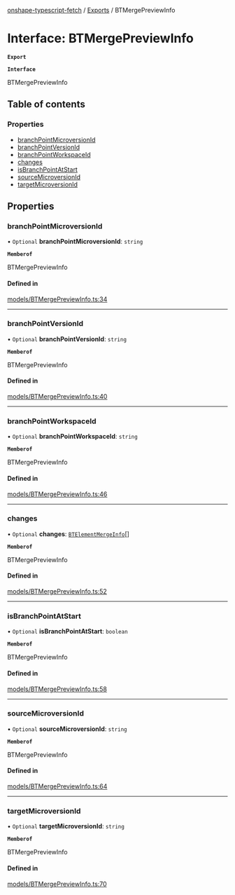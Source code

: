 [onshape-typescript-fetch](../README.md) / [Exports](../modules.md) / BTMergePreviewInfo

# Interface: BTMergePreviewInfo

**`Export`**

**`Interface`**

BTMergePreviewInfo

## Table of contents

### Properties

- [branchPointMicroversionId](BTMergePreviewInfo.md#branchpointmicroversionid)
- [branchPointVersionId](BTMergePreviewInfo.md#branchpointversionid)
- [branchPointWorkspaceId](BTMergePreviewInfo.md#branchpointworkspaceid)
- [changes](BTMergePreviewInfo.md#changes)
- [isBranchPointAtStart](BTMergePreviewInfo.md#isbranchpointatstart)
- [sourceMicroversionId](BTMergePreviewInfo.md#sourcemicroversionid)
- [targetMicroversionId](BTMergePreviewInfo.md#targetmicroversionid)

## Properties

### branchPointMicroversionId

• `Optional` **branchPointMicroversionId**: `string`

**`Memberof`**

BTMergePreviewInfo

#### Defined in

[models/BTMergePreviewInfo.ts:34](https://github.com/toebes/onshape-typescript-fetch/blob/3e11ae1/models/BTMergePreviewInfo.ts#L34)

___

### branchPointVersionId

• `Optional` **branchPointVersionId**: `string`

**`Memberof`**

BTMergePreviewInfo

#### Defined in

[models/BTMergePreviewInfo.ts:40](https://github.com/toebes/onshape-typescript-fetch/blob/3e11ae1/models/BTMergePreviewInfo.ts#L40)

___

### branchPointWorkspaceId

• `Optional` **branchPointWorkspaceId**: `string`

**`Memberof`**

BTMergePreviewInfo

#### Defined in

[models/BTMergePreviewInfo.ts:46](https://github.com/toebes/onshape-typescript-fetch/blob/3e11ae1/models/BTMergePreviewInfo.ts#L46)

___

### changes

• `Optional` **changes**: [`BTElementMergeInfo`](BTElementMergeInfo.md)[]

**`Memberof`**

BTMergePreviewInfo

#### Defined in

[models/BTMergePreviewInfo.ts:52](https://github.com/toebes/onshape-typescript-fetch/blob/3e11ae1/models/BTMergePreviewInfo.ts#L52)

___

### isBranchPointAtStart

• `Optional` **isBranchPointAtStart**: `boolean`

**`Memberof`**

BTMergePreviewInfo

#### Defined in

[models/BTMergePreviewInfo.ts:58](https://github.com/toebes/onshape-typescript-fetch/blob/3e11ae1/models/BTMergePreviewInfo.ts#L58)

___

### sourceMicroversionId

• `Optional` **sourceMicroversionId**: `string`

**`Memberof`**

BTMergePreviewInfo

#### Defined in

[models/BTMergePreviewInfo.ts:64](https://github.com/toebes/onshape-typescript-fetch/blob/3e11ae1/models/BTMergePreviewInfo.ts#L64)

___

### targetMicroversionId

• `Optional` **targetMicroversionId**: `string`

**`Memberof`**

BTMergePreviewInfo

#### Defined in

[models/BTMergePreviewInfo.ts:70](https://github.com/toebes/onshape-typescript-fetch/blob/3e11ae1/models/BTMergePreviewInfo.ts#L70)
